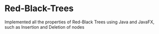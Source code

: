 # Red-Black-Trees
Implemented all the properties of Red-Black Trees using Java and JavaFX, such as Insertion and Deletion of nodes
